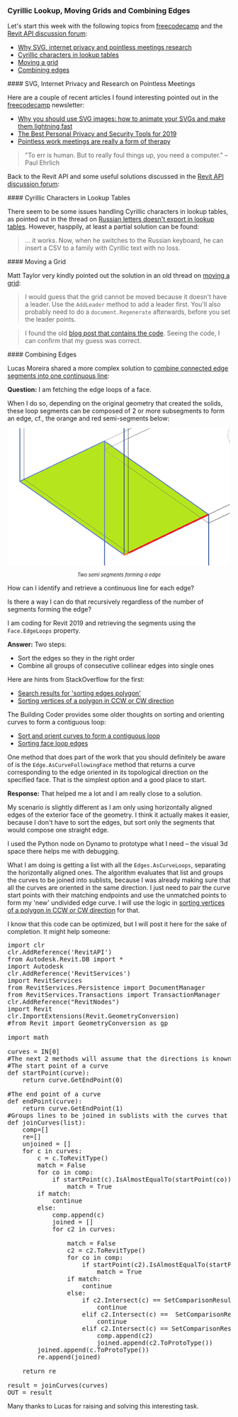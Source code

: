 <head>
<meta http-equiv="Content-Type" content="text/html; charset=utf-8">
<link rel="stylesheet" type="text/css" href="bc.css">
<script src="https://cdn.rawgit.com/google/code-prettify/master/loader/run_prettify.js" type="text/javascript"></script>
<script async src="https://platform.twitter.com/widgets.js" charset="utf-8"></script>
</head>

<!---

- Combine connected edge segments into one continuous line
  https://forums.autodesk.com/t5/revit-api-forum/combine-connected-edge-segments-into-one-continuous-line/m-p/9126098
  https://stackoverflow.com/questions/26889624/sorting-of-edges-of-polygon
  https://stackoverflow.com/search?q=sorting+edges+polygon
  https://stackoverflow.com/questions/13114378/sorting-vertices-of-a-polygon-in-ccw-or-cw-direction
  Sort and Orient Curves to Form a Contiguous Loop
  https://thebuildingcoder.typepad.com/blog/2013/03/sort-and-orient-curves-to-form-a-contiguous-loop.html
  sorting and orienting curves to form a contiguous loop
  One method that does part of the work that you should definitely be aware of is the Edge.AsCurveFollowingFace method that returns a curve corresponding to the edge oriented in its topological direction on the specified face. That is the simplest option and a good place to start.

- Russian letters doesn't export in lookup tables
  https://forums.autodesk.com/t5/revit-api-forum/russian-letters-doesn-t-export-in-lookup-tables/m-p/9116678
  I myself haven't done that yet but my colleague did - it works. Now when he switches to the Russian keyboard he can insert a csv to a family with Cyrillic text with no loss.

- [Moving a grid](https://forums.autodesk.com/t5/revit-api-forum/moving-a-grid/m-p/9115841)


twitter:


 the #RevitAPI #DynamoBim @AutodeskForge @AutodeskRevit #bim #ForgeDevCon 

&ndash; 
...

linkedin:


#bim #DynamoBim #ForgeDevCon #Revit #API #IFC #SDK #AI #VisualStudio #Autodesk #AEC #adsk

the [Revit API discussion forum](http://forums.autodesk.com/t5/revit-api-forum/bd-p/160) thread

<p style="font-size: 80%; font-style:italic"></p>

-->

### Cyrillic Lookup, Moving Grids and Combining Edges

Let's start this week with the following topics
from [freecodecamp](https://www.freecodecamp.org) and 
the [Revit API discussion forum](http://forums.autodesk.com/t5/revit-api-forum/bd-p/160):

- [Why SVG, internet privacy and pointless meetings research](#2)
- [Cyrillic characters in lookup tables](#3)
- [Moving a grid](#4)
- [Combining edges](#5)

####<a name="2"></a> SVG, Internet Privacy and Research on Pointless Meetings

Here are a couple of recent articles I found interesting pointed out in
the [freecodecamp](https://www.freecodecamp.org) newsletter:

- [Why you should use SVG images: how to animate your SVGs and make them lightning fast](https://www.freecodecamp.org/news/a-fresh-perspective-at-why-when-and-how-to-use-svg/)
- [The Best Personal Privacy and Security Tools for 2019](https://www.freecodecamp.org/news/privacy-tools)
- [Pointless work meetings are really a form of therapy](https://www.bbc.com/news/education-50418317)

> "To err is human. But to really foul things up, you need a computer." &ndash; Paul Ehrlich

Back to the Revit API and some useful solutions discussed in 
the [Revit API discussion forum](http://forums.autodesk.com/t5/revit-api-forum/bd-p/160):

####<a name="3"></a> Cyrillic Characters in Lookup Tables

There seem to be some issues handling Cyrillic characters in lookup tables, as pointed out in the thread 
on [Russian letters doesn't export in lookup tables](https://forums.autodesk.com/t5/revit-api-forum/russian-letters-doesn-t-export-in-lookup-tables/m-p/9116678).
However, hasppily, at least a partial solution can be found:

> ... it works. Now, when he switches to the Russian keyboard, he can insert a CSV to a family with Cyrillic text with no loss.

####<a name="4"></a> Moving a Grid

Matt Taylor very kindly pointed out the solution in an old thread
on [moving a grid](https://forums.autodesk.com/t5/revit-api-forum/moving-a-grid/m-p/9115841):

> I would guess that the grid cannot be moved because it doesn't have a leader.
Use the `AddLeader` method to add a leader first.
You'll also probably need to do a `document.Regenerate` afterwards, before you set the leader points.

> I found the old [blog post that contains the code](https://adndevblog.typepad.com/aec/2016/04/forge-devcon-early-bird-revit-api-moving-a-grid-with-datumplane-method.html).
Seeing the code, I can confirm that my guess was correct.


####<a name="5"></a> Combining Edges

Lucas Moreira shared a more complex solution
to [combine connected edge segments into one continuous line](https://forums.autodesk.com/t5/revit-api-forum/combine-connected-edge-segments-into-one-continuous-line/m-p/9126098):

**Question:** I am fetching the edge loops of a face.

When I do so, depending on the original geometry that created the solids, these loop segments can be composed of 2 or more subsegments to form an edge, cf., the orange and red semi-segments below:

<center>
<img src="img/edgesegment.png" alt="Two semi segments forming a edge" width="500"> <!--680-->
<p style="font-size: 80%; font-style:italic">Two semi segments forming a edge</p>
</center>

How can I identify and retrieve a continuous line for each edge?

Is there a way I can do that recursively regardless of the number of segments forming the edge?

I am coding for Revit 2019 and retrieving the segments using the `Face.EdgeLoops` property.

**Answer:** Two steps:

- Sort the edges so they in the right order
- Combine all groups of consecutive collinear edges into single ones

Here are hints from StackOverflow for the first:

- [Search results for 'sorting edges polygon'](https://stackoverflow.com/search?q=sorting+edges+polygon)
- [Sorting vertices of a polygon in CCW or CW direction](https://stackoverflow.com/questions/13114378/sorting-vertices-of-a-polygon-in-ccw-or-cw-direction)

The Building Coder provides some older thoughts on sorting and orienting curves to form a contiguous loop:

- [Sort and orient curves to form a contiguous loop](https://thebuildingcoder.typepad.com/blog/2013/03/sort-and-orient-curves-to-form-a-contiguous-loop.html)
- [Sorting face loop edges](https://thebuildingcoder.typepad.com/blog/2015/01/autodesk-internship-in-california-and-sorting-edges.html#3)

One method that does part of the work that you should definitely be aware of is the `Edge.AsCurveFollowingFace` method that returns a curve corresponding to the edge oriented in its topological direction on the specified face.
That is the simplest option and a good place to start.

**Response:** That helped me a lot and I am really close to a solution.

My scenario is slightly different as I am only using horizontally aligned edges of the exterior face of the geometry.
I think it actually makes it easier, because I don't have to sort the edges, but sort only the segments that would compose one straight edge.

I used the Python node on Dynamo to prototype what I need &ndash; the visual 3d space there helps me with debugging.

What I am doing is getting a list with all the `Edges.AsCurveLoops`, separating the horizontally aligned ones.
The algorithm evaluates that list and groups the curves to be joined into sublists, because I was already making sure that all the curves are oriented in the same direction.
I just need to pair the curve start points with their matching endpoints and use the unmatched points to form my 'new' undivided edge curve.
I will use the logic
in [sorting vertices of a polygon in CCW or CW direction](https://stackoverflow.com/questions/13114378/sorting-vertices-of-a-polygon-in-ccw-or-cw-direction) for
that.

I know that this code can be optimized, but I will post it here for the sake of completion.
It might help someone:

<pre class="prettyprint">
import clr
clr.AddReference('RevitAPI')
from Autodesk.Revit.DB import *
import Autodesk
clr.AddReference('RevitServices')
import RevitServices
from RevitServices.Persistence import DocumentManager
from RevitServices.Transactions import TransactionManager
clr.AddReference("RevitNodes")
import Revit
clr.ImportExtensions(Revit.GeometryConversion)
#from Revit import GeometryConversion as gp

import math

curves = IN[0]
#The next 2 methods will assume that the directions is known.
#The start point of a curve
def startPoint(curve):
    return curve.GetEndPoint(0)

#The end point of a curve
def endPoint(curve):
    return curve.GetEndPoint(1)
#Groups lines to be joined in sublists with the curves that have to be joined    
def joinCurves(list):
	comp=[]
	re=[]
	unjoined = []
	for c in curves:
		c = c.ToRevitType()
		match = False
		for co in comp:
			if startPoint(c).IsAlmostEqualTo(startPoint(co)) and endPoint(c).IsAlmostEqualTo(endPoint(co)):
				match = True
		if match:
			continue
		else:
			comp.append(c)			
			joined = []
			for c2 in curves:
				
				match = False
				c2 = c2.ToRevitType()
				for co in comp:
					if startPoint(c2).IsAlmostEqualTo(startPoint(co)) and endPoint(c2).IsAlmostEqualTo(endPoint(co)):
						match = True
				if match:
					continue
				else:
					if c2.Intersect(c) == SetComparisonResult.Disjoint:
						continue
					elif c2.Intersect(c) ==  SetComparisonResult.Equal:
						continue
					elif c2.Intersect(c) == SetComparisonResult.Subset:
						comp.append(c2)
						joined.append(c2.ToProtoType())
		joined.append(c.ToProtoType())
		re.append(joined)
		
	return re
		
result = joinCurves(curves)
OUT = result
</pre>

Many thanks to Lucas for raising and solving this interesting task.


